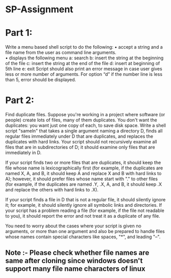 # SP-Assignment
# Part 1:
Write a menu based shell script to do the following:
•	accept a string and a file name from the user as command line arguments.  
•	displays the following menu
a: search
b: insert the string at the beginning of the file
c: insert the string at the end of the file
d: insert at beginning of 5th line
e: exit
Script should also print an error message in case user gives less or more number of arguments.  For option “d” if the number line is less than 5, error should be displayed.

# Part 2:
Find duplicate files. Suppose you're working in a project where software (or people) create lots of files, many of them duplicates. You don't want the duplicates: you want just one copy of each, to save disk space. Write a shell script "sameln" that takes a single argument naming a directory D, finds all regular files immediately under D that are duplicates, and replaces the duplicates with hard links. Your script should not recursively examine all files that are in subdirectories of D; it should examine only files that are immediately in D.

If your script finds two or more files that are duplicates, it should keep the file whose name is lexicographically first (for example, if the duplicates are named X, A, and B, it should keep A and replace X and B with hard links to A); however, it should prefer files whose name start with "." to other files (for example, if the duplicates are named .Y, .X, A, and B, it should keep .X and replace the others with hard links to .X).

If your script finds a file in D that is not a regular file, it should silently ignore it; for example, it should silently ignore all symbolic links and directories. If your script has a problem reading a file (for example, if the file not readable to you), it should report the error and not treat it as a duplicate of any file.

You need to worry about the cases where your script is given no arguments, or more than one argument and also be prepared to handle files whose names contain special characters like spaces, "*", and leading "–".


## Note :- Please check whether file names are same after cloning since windows doesn't support many file name characters of linux